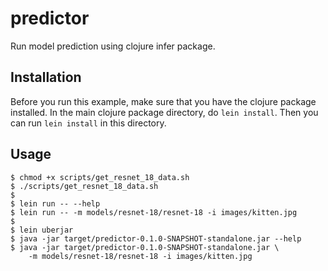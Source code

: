 # predictor

Run model prediction using clojure infer package.

## Installation

Before you run this example, make sure that you have the clojure package installed.
In the main clojure package directory, do `lein install`. Then you can run
`lein install` in this directory.

## Usage

```
$ chmod +x scripts/get_resnet_18_data.sh
$ ./scripts/get_resnet_18_data.sh
$
$ lein run -- --help
$ lein run -- -m models/resnet-18/resnet-18 -i images/kitten.jpg
$
$ lein uberjar
$ java -jar target/predictor-0.1.0-SNAPSHOT-standalone.jar --help
$ java -jar target/predictor-0.1.0-SNAPSHOT-standalone.jar \
    -m models/resnet-18/resnet-18 -i images/kitten.jpg
```
